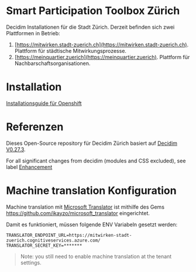# Smart Participation Toolbox Zürich
Decidim Installationen für die Stadt Zürich. Derzeit befinden sich zwei Plattformen in Betrieb:
1. [https://mitwirken.stadt-zuerich.ch](https://mitwirken.stadt-zuerich.ch). Plattform für städtische Mitwirkungsprozesse.
2. [https://meinquartier.zuerich](https://meinquartier.zuerich). Plattform für Nachbarschaftsorganisationen.

# Installation
[Installationsguide für Openshift](./doc/installation_openshift.md)

# Referenzen
Dieses Open-Source repository für Decidim Zürich basiert auf [Decidim](https://github.com/decidim/decidim) [V0.27.3](https://github.com/decidim/decidim/releases/tag/v0.27.3).

For all significant changes from decidim (modules and CSS excluded), see label [Enhancement](https://github.com/puzzle/decidim-zuerich/issues?q=is%3Aissue+label%3Aenhancement+is%3Aclosed)


# Machine translation Konfiguration

Machine translation mit [Microsoft Translator]() ist mithilfe des Gems https://github.com/ikayzo/microsoft_translator eingerichtet.

Damit es funktioniert, müssen folgende ENV Variabeln gesetzt werden:

```
TRANSLATOR_ENDPOINT_URL=https://mitwirken-stadt-zuerich.cognitiveservices.azure.com/
TRANSLATOR_SECRET_KEY=*******
```

> Note: you still need to enable machine translation at the tenant settings.
